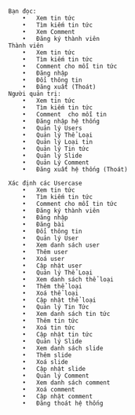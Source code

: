 	Bạn đọc:
		•	Xem tin tức
		•	Tìm kiếm tin tức
		•	Xem Comment
		•	Đăng ký thành viên
	Thành viên
		•	Xem tin tức
		•	Tìm kiếm tin tức
		•	Comment cho mỗi tin tức
		•	Đăng nhập
		•	Đổi thông tin
		•	Đăng xuất (Thoát)
	Người quản trị:
		•	Xem tin tức
		•	Tìm kiếm tin tức
		•	Comment  cho mỗi tin
		•	Đăng nhập hệ thống
		•	Quản lý Users
		•	Quản lý Thể Loại
		•	Quản lý Loại tin
		•	Quản lý Tin tức
		•	Quản lý Slide
		•	Quản Lý Comment
		•	Đăng xuất hệ thống (Thoát)

	Xác định các Usercase
		•	Xem tin tức
		•	Tìm kiếm tin tức
		•	Comment cho mỗi tin tức
		•	Đăng ký thành viên
		•	Đăng nhập
		•	Đăng bài
		•	Đổi thông tin
		•	Quản lý User
		•	Xem danh sách user
		•	Thêm user
		•	Xoá user
		•	Cập nhật user
		•	Quản lý Thể Loại
		•	Xem danh sách thể loại
		•	Thêm thể loại
		•	Xoá thể loại
		•	Cập nhật thể loại
		•	Quản lý Tin Tức
		•	Xem danh sách tin tức
		•	Thêm tin tức
		•	Xoá tin tức
		•	Cập nhật tin tức
		•	Quản lý Slide
		•	Xem danh sách slide
		•	Thêm slide
		•	Xoá slide
		•	Cập nhật slide
		•	Quản lý Comment
		•	Xem danh sách comment
		•	Xoá comment
		•	Cập nhật comment
		•	Đăng thoát hệ thống
